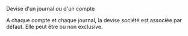 






Devise d'un journal ou d'un compte




A chaque compte et chaque journal, la devise société est associée par défaut. Elle peut être ou non exclusive.


